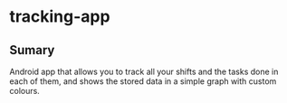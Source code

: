 # tracking-app

## Sumary
Android app that allows you to track all your shifts and the tasks done in each of them, and shows the stored data in a simple graph with custom colours.
